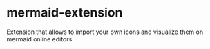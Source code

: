 # mermaid-extension
Extension that allows to import your own icons and visualize them on mermaid online editors
